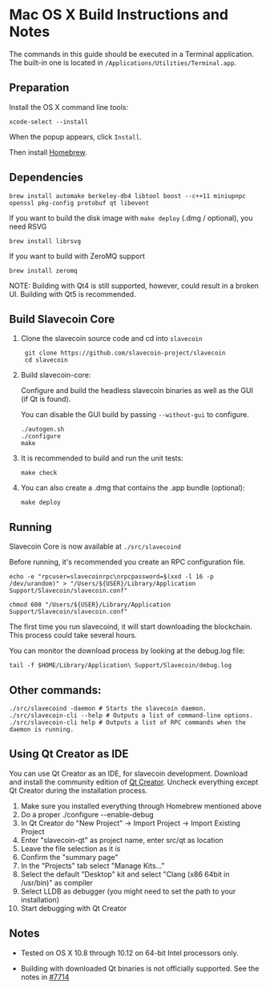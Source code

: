 Mac OS X Build Instructions and Notes
====================================
The commands in this guide should be executed in a Terminal application.
The built-in one is located in `/Applications/Utilities/Terminal.app`.

Preparation
-----------
Install the OS X command line tools:

`xcode-select --install`

When the popup appears, click `Install`.

Then install [Homebrew](https://brew.sh).

Dependencies
----------------------

    brew install automake berkeley-db4 libtool boost --c++11 miniupnpc openssl pkg-config protobuf qt libevent

If you want to build the disk image with `make deploy` (.dmg / optional), you need RSVG

    brew install librsvg

If you want to build with ZeroMQ support
    
    brew install zeromq

NOTE: Building with Qt4 is still supported, however, could result in a broken UI. Building with Qt5 is recommended.

Build Slavecoin Core
------------------------

1. Clone the slavecoin source code and cd into `slavecoin`

        git clone https://github.com/slavecoin-project/slavecoin
        cd slavecoin

2.  Build slavecoin-core:

    Configure and build the headless slavecoin binaries as well as the GUI (if Qt is found).

    You can disable the GUI build by passing `--without-gui` to configure.

        ./autogen.sh
        ./configure
        make

3.  It is recommended to build and run the unit tests:

        make check

4.  You can also create a .dmg that contains the .app bundle (optional):

        make deploy

Running
-------

Slavecoin Core is now available at `./src/slavecoind`

Before running, it's recommended you create an RPC configuration file.

    echo -e "rpcuser=slavecoinrpc\nrpcpassword=$(xxd -l 16 -p /dev/urandom)" > "/Users/${USER}/Library/Application Support/Slavecoin/slavecoin.conf"

    chmod 600 "/Users/${USER}/Library/Application Support/Slavecoin/slavecoin.conf"

The first time you run slavecoind, it will start downloading the blockchain. This process could take several hours.

You can monitor the download process by looking at the debug.log file:

    tail -f $HOME/Library/Application\ Support/Slavecoin/debug.log

Other commands:
-------

    ./src/slavecoind -daemon # Starts the slavecoin daemon.
    ./src/slavecoin-cli --help # Outputs a list of command-line options.
    ./src/slavecoin-cli help # Outputs a list of RPC commands when the daemon is running.

Using Qt Creator as IDE
------------------------
You can use Qt Creator as an IDE, for slavecoin development.
Download and install the community edition of [Qt Creator](https://www.qt.io/download/).
Uncheck everything except Qt Creator during the installation process.

1. Make sure you installed everything through Homebrew mentioned above
2. Do a proper ./configure --enable-debug
3. In Qt Creator do "New Project" -> Import Project -> Import Existing Project
4. Enter "slavecoin-qt" as project name, enter src/qt as location
5. Leave the file selection as it is
6. Confirm the "summary page"
7. In the "Projects" tab select "Manage Kits..."
8. Select the default "Desktop" kit and select "Clang (x86 64bit in /usr/bin)" as compiler
9. Select LLDB as debugger (you might need to set the path to your installation)
10. Start debugging with Qt Creator

Notes
-----

* Tested on OS X 10.8 through 10.12 on 64-bit Intel processors only.

* Building with downloaded Qt binaries is not officially supported. See the notes in [#7714](https://github.com/bitcoin/bitcoin/issues/7714)
